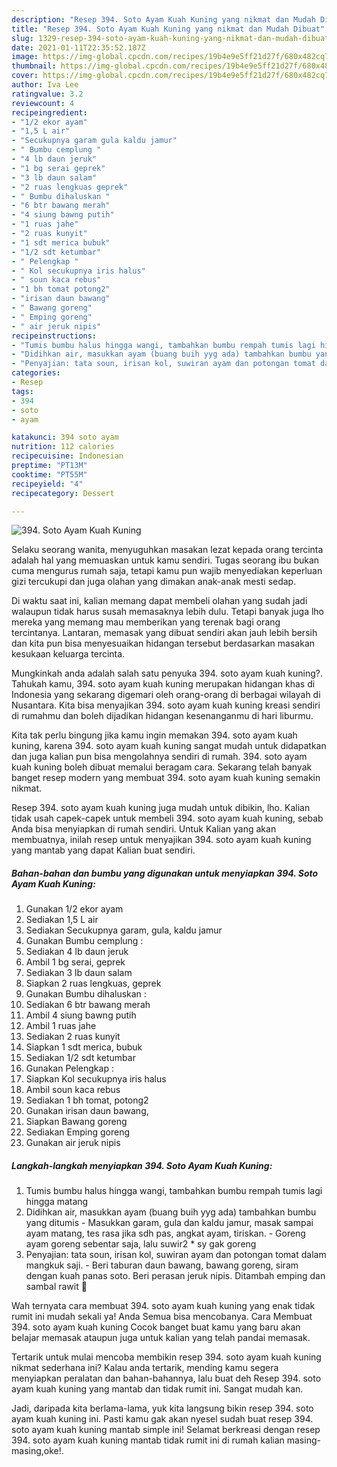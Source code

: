 ```yaml
---
description: "Resep 394. Soto Ayam Kuah Kuning yang nikmat dan Mudah Dibuat"
title: "Resep 394. Soto Ayam Kuah Kuning yang nikmat dan Mudah Dibuat"
slug: 1329-resep-394-soto-ayam-kuah-kuning-yang-nikmat-dan-mudah-dibuat
date: 2021-01-11T22:35:52.187Z
image: https://img-global.cpcdn.com/recipes/19b4e9e5ff21d27f/680x482cq70/394-soto-ayam-kuah-kuning-foto-resep-utama.jpg
thumbnail: https://img-global.cpcdn.com/recipes/19b4e9e5ff21d27f/680x482cq70/394-soto-ayam-kuah-kuning-foto-resep-utama.jpg
cover: https://img-global.cpcdn.com/recipes/19b4e9e5ff21d27f/680x482cq70/394-soto-ayam-kuah-kuning-foto-resep-utama.jpg
author: Iva Lee
ratingvalue: 3.2
reviewcount: 4
recipeingredient:
- "1/2 ekor ayam"
- "1,5 L air"
- "Secukupnya garam gula kaldu jamur"
- " Bumbu cemplung "
- "4 lb daun jeruk"
- "1 bg serai geprek"
- "3 lb daun salam"
- "2 ruas lengkuas geprek"
- " Bumbu dihaluskan "
- "6 btr bawang merah"
- "4 siung bawng putih"
- "1 ruas jahe"
- "2 ruas kunyit"
- "1 sdt merica bubuk"
- "1/2 sdt ketumbar"
- " Pelengkap "
- " Kol secukupnya iris halus"
- " soun kaca rebus"
- "1 bh tomat potong2"
- "irisan daun bawang"
- " Bawang goreng"
- " Emping goreng"
- " air jeruk nipis"
recipeinstructions:
- "Tumis bumbu halus hingga wangi, tambahkan bumbu rempah tumis lagi hingga matang"
- "Didihkan air, masukkan ayam (buang buih yyg ada) tambahkan bumbu yang ditumis Masukkan garam, gula dan kaldu jamur, masak sampai ayam matang, tes rasa jika sdh pas, angkat ayam, tiriskan. Goreng ayam goreng sebentar saja, lalu suwir2 * sy gak goreng"
- "Penyajian: tata soun, irisan kol, suwiran ayam dan potongan tomat dalam mangkuk saji.  Beri taburan daun bawang, bawang goreng, siram dengan kuah panas soto. Beri perasan jeruk nipis. Ditambah emping dan sambal rawit 🙂"
categories:
- Resep
tags:
- 394
- soto
- ayam

katakunci: 394 soto ayam 
nutrition: 112 calories
recipecuisine: Indonesian
preptime: "PT13M"
cooktime: "PT55M"
recipeyield: "4"
recipecategory: Dessert

---
```



![394. Soto Ayam Kuah Kuning](https://img-global.cpcdn.com/recipes/19b4e9e5ff21d27f/680x482cq70/394-soto-ayam-kuah-kuning-foto-resep-utama.jpg)

Selaku seorang wanita, menyuguhkan masakan lezat kepada orang tercinta adalah hal yang memuaskan untuk kamu sendiri. Tugas seorang ibu bukan cuma mengurus rumah saja, tetapi kamu pun wajib menyediakan keperluan gizi tercukupi dan juga olahan yang dimakan anak-anak mesti sedap.

Di waktu  saat ini, kalian memang dapat membeli olahan yang sudah jadi walaupun tidak harus susah memasaknya lebih dulu. Tetapi banyak juga lho mereka yang memang mau memberikan yang terenak bagi orang tercintanya. Lantaran, memasak yang dibuat sendiri akan jauh lebih bersih dan kita pun bisa menyesuaikan hidangan tersebut berdasarkan masakan kesukaan keluarga tercinta. 



Mungkinkah anda adalah salah satu penyuka 394. soto ayam kuah kuning?. Tahukah kamu, 394. soto ayam kuah kuning merupakan hidangan khas di Indonesia yang sekarang digemari oleh orang-orang di berbagai wilayah di Nusantara. Kita bisa menyajikan 394. soto ayam kuah kuning kreasi sendiri di rumahmu dan boleh dijadikan hidangan kesenanganmu di hari liburmu.

Kita tak perlu bingung jika kamu ingin memakan 394. soto ayam kuah kuning, karena 394. soto ayam kuah kuning sangat mudah untuk didapatkan dan juga kalian pun bisa mengolahnya sendiri di rumah. 394. soto ayam kuah kuning boleh dibuat memalui beragam cara. Sekarang telah banyak banget resep modern yang membuat 394. soto ayam kuah kuning semakin nikmat.

Resep 394. soto ayam kuah kuning juga mudah untuk dibikin, lho. Kalian tidak usah capek-capek untuk membeli 394. soto ayam kuah kuning, sebab Anda bisa menyiapkan di rumah sendiri. Untuk Kalian yang akan membuatnya, inilah resep untuk menyajikan 394. soto ayam kuah kuning yang mantab yang dapat Kalian buat sendiri.

<!--inarticleads1-->

##### Bahan-bahan dan bumbu yang digunakan untuk menyiapkan 394. Soto Ayam Kuah Kuning:

1. Gunakan 1/2 ekor ayam
1. Sediakan 1,5 L air
1. Sediakan Secukupnya garam, gula, kaldu jamur
1. Gunakan  Bumbu cemplung :
1. Sediakan 4 lb daun jeruk
1. Ambil 1 bg serai, geprek
1. Sediakan 3 lb daun salam
1. Siapkan 2 ruas lengkuas, geprek
1. Gunakan  Bumbu dihaluskan :
1. Sediakan 6 btr bawang merah
1. Ambil 4 siung bawng putih
1. Ambil 1 ruas jahe
1. Sediakan 2 ruas kunyit
1. Siapkan 1 sdt merica, bubuk
1. Sediakan 1/2 sdt ketumbar
1. Gunakan  Pelengkap :
1. Siapkan  Kol secukupnya iris halus
1. Ambil  soun kaca rebus
1. Sediakan 1 bh tomat, potong2
1. Gunakan irisan daun bawang,
1. Siapkan  Bawang goreng
1. Sediakan  Emping goreng
1. Gunakan  air jeruk nipis




<!--inarticleads2-->

##### Langkah-langkah menyiapkan 394. Soto Ayam Kuah Kuning:

1. Tumis bumbu halus hingga wangi, tambahkan bumbu rempah tumis lagi hingga matang
1. Didihkan air, masukkan ayam (buang buih yyg ada) tambahkan bumbu yang ditumis - Masukkan garam, gula dan kaldu jamur, masak sampai ayam matang, tes rasa jika sdh pas, angkat ayam, tiriskan. - Goreng ayam goreng sebentar saja, lalu suwir2 * sy gak goreng
1. Penyajian: tata soun, irisan kol, suwiran ayam dan potongan tomat dalam mangkuk saji.  - Beri taburan daun bawang, bawang goreng, siram dengan kuah panas soto. Beri perasan jeruk nipis. Ditambah emping dan sambal rawit 🙂




Wah ternyata cara membuat 394. soto ayam kuah kuning yang enak tidak rumit ini mudah sekali ya! Anda Semua bisa mencobanya. Cara Membuat 394. soto ayam kuah kuning Cocok banget buat kamu yang baru akan belajar memasak ataupun juga untuk kalian yang telah pandai memasak.

Tertarik untuk mulai mencoba membikin resep 394. soto ayam kuah kuning nikmat sederhana ini? Kalau anda tertarik, mending kamu segera menyiapkan peralatan dan bahan-bahannya, lalu buat deh Resep 394. soto ayam kuah kuning yang mantab dan tidak rumit ini. Sangat mudah kan. 

Jadi, daripada kita berlama-lama, yuk kita langsung bikin resep 394. soto ayam kuah kuning ini. Pasti kamu gak akan nyesel sudah buat resep 394. soto ayam kuah kuning mantab simple ini! Selamat berkreasi dengan resep 394. soto ayam kuah kuning mantab tidak rumit ini di rumah kalian masing-masing,oke!.

